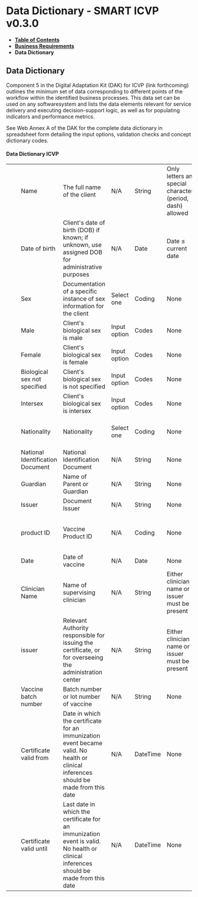 # Data Dictionary - SMART ICVP v0.3.0

* [**Table of Contents**](toc.md)
* [**Business Requirements**](business-requirements.md)
* **Data Dictionary**

## Data Dictionary

Component 5 in the Digital Adaptation Kit (DAK) for ICVP (link forthcoming) outlines the minimum set of data corresponding to different points of the workflow within the identified business processes. This data set can be used on any softwaresystem and lists the data elements relevant for service delivery and executing decision-support logic, as well as for populating indicators and performance metrics.

See Web Annex A of the DAK for the complete data dictionary in spreadsheet form detailing the input options, validation checks and concept dictionary codes.

#### Data Dictionary ICVP

| | | | | | | | | | | | | |
| :--- | :--- | :--- | :--- | :--- | :--- | :--- | :--- | :--- | :--- | :--- | :--- | :--- |
|  |  | Name | The full name of the client | N/A | String | Only letters and special characters (period, dash) allowed | R |  |  |  |  |  |
|  |  | Date of birth | Client's date of birth (DOB) if known; if unknown, use assigned DOB for administrative purposes | N/A | Date | Date ≤ current date | R |  |  |  |  |  |
|  |  | Sex | Documentation of a specific instance of sex information for the client | Select one | Coding | None | O |  |  |  |  |  |
|  |  | Male | Client's biological sex is male | Input option | Codes | None |  |  |  |  |  |  |
|  |  | Female | Client's biological sex is female | Input option | Codes | None |  |  |  |  |  |  |
|  |  | Biological sex not specified | Client's biological sex is not specified | Input option | Codes | None |  |  |  |  |  |  |
|  |  | Intersex | Client's biological sex is intersex | Input option | Codes | None |  |  |  |  |  |  |
|  |  | Nationality | Nationality | Select one | Coding | None | O | bound to 3 letter ISO codes |  |  |  |  |
|  |  | National Identification Document | National Identification Document | N/A | String | None | O |  |  |  |  |  |
|  |  | Guardian | Name of Parent or Guardian | N/A | String | None | O |  |  |  |  |  |
|  |  | Issuer | Document Issuer | N/A | String | None | O |  |  |  |  |  |
|  |  | product ID | Vaccine Product ID | N/A | Coding | None | R | Codes as defined in WHO Prequal Database |  |  |  |  |
|  |  | Date | Date of vaccine | N/A | Date | None | R |  |  |  |  |  |
|  |  | Clinician Name | Name of supervising clinician | N/A | String | Either clinician name or issuer must be present | O |  |  |  |  |  |
|  |  | issuer | Relevant Authority responsible for issuing the certificate, or for overseeing the administration center | N/A | String | Either clinician name or issuer must be present | O |  |  |  |  |  |
|  |  | Vaccine batch number | Batch number or lot number of vaccine | N/A | String | None | R |  |  |  |  |  |
|  |  | Certificate valid from | Date in which the certificate for an immunization event became valid. No health or clinical inferences should be made from this date | N/A | DateTime | None | O |  |  |  |  |  |
|  |  | Certificate valid until | Last date in which the certificate for an immunization event is valid. No health or clinical inferences should be made from this date | N/A | DateTime | None | O |  |  |  |  |  |

